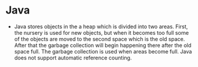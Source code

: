 # Java
- Java stores objects in the a heap which is divided into two areas. First, the nursery is used for new objects, but when it becomes too full some of the objects are moved to the second space which is the old space. After that the garbage collection will begin happening there after the old space full. The garbage collection is used when areas become full. Java does not support automatic reference counting.
